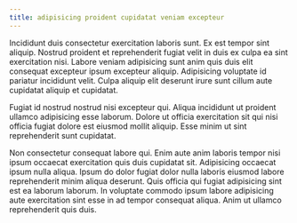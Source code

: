 ```yaml
---
title: adipisicing proident cupidatat veniam excepteur
---
```


Incididunt duis consectetur exercitation laboris sunt. Ex est tempor sint aliquip. Nostrud proident et reprehenderit fugiat velit in duis ex culpa ea sint exercitation nisi. Labore veniam adipisicing sunt anim quis duis elit consequat excepteur ipsum excepteur aliquip. Adipisicing voluptate id pariatur incididunt velit. Culpa aliquip elit deserunt irure sunt cillum aute cupidatat aliquip et cupidatat.

Fugiat id nostrud nostrud nisi excepteur qui. Aliqua incididunt ut proident ullamco adipisicing esse laborum. Dolore ut officia exercitation sit qui nisi officia fugiat dolore est eiusmod mollit aliquip. Esse minim ut sint reprehenderit sunt cupidatat.

Non consectetur consequat labore qui. Enim aute anim laboris tempor nisi ipsum occaecat exercitation quis duis cupidatat sit. Adipisicing occaecat ipsum nulla aliqua. Ipsum do dolor fugiat dolor nulla laboris eiusmod labore reprehenderit minim aliqua deserunt. Quis officia qui fugiat adipisicing sint est ea laborum laborum. In voluptate commodo ipsum labore adipisicing aute exercitation sint esse in ad tempor consequat aliqua. Anim ut ullamco reprehenderit quis duis.